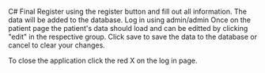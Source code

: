 C# Final
Register using the register button and fill out all information. The data will be added to the database.
Log in using admin/admin
Once on the patient page the patient's data should load and can be editted by clicking "edit"
  in the respective group.
Click save to save the data to the database or cancel to clear your changes.

To close the application click the red X on the log in page.
